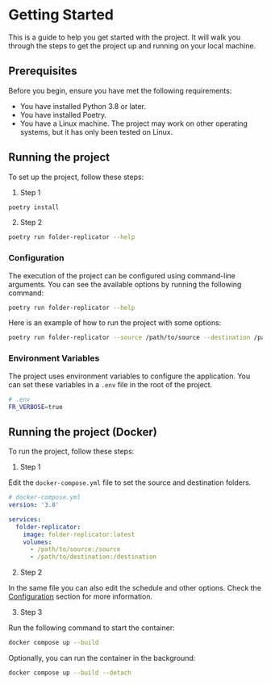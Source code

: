 # Getting Started

This is a guide to help you get started with the project. It will walk you through the steps to get the project
up and running on your local machine.

## Prerequisites

Before you begin, ensure you have met the following requirements:

- You have installed Python 3.8 or later.
- You have installed Poetry.
- You have a Linux machine. The project may work on other operating systems, but it has only been tested on Linux.

## Running the project

To set up the project, follow these steps:

1. Step 1

```sh
poetry install
```

2. Step 2

```sh
poetry run folder-replicator --help
```

### Configuration

The execution of the project can be configured using command-line arguments. You can see the available options by
running the following command:

```sh
poetry run folder-replicator --help
```

Here is an example of how to run the project with some options:

```sh
poetry run folder-replicator --source /path/to/source --destination /path/to/destination --schedule="0 0 * * *" --verbose --log-file /path/to/log-file.log

```

### Environment Variables

The project uses environment variables to configure the application. You can set these variables in a `.env` file in the root of the project.

```sh
# .env
FR_VERBOSE=true
```


## Running the project (Docker)

To run the project, follow these steps:

1. Step 1

Edit the `docker-compose.yml` file to set the source and destination folders.

```yml
# docker-compose.yml
version: '3.8'

services:
  folder-replicator:
    image: folder-replicator:latest
    volumes:
      - /path/to/source:/source
      - /path/to/destination:/destination
```

2. Step 2

In the same file you can also edit the schedule and other options.
Check the [Configuration](#configuration) section for more information.

3. Step 3

Run the following command to start the container:

```sh
docker compose up --build
```

Optionally, you can run the container in the background:

```sh
docker compose up --build --detach
```
